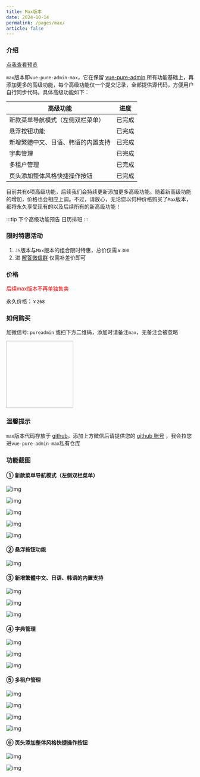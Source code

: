 ```yaml
---
title: Max版本
date: 2024-10-14
permalink: /pages/max/
article: false
---
```


### 介绍

[点我查看预览](https://pure-admin.github.io/vue-pure-admin-max)

`max`版本即`vue-pure-admin-max`，它在保留 [vue-pure-admin](https://github.com/pure-admin/vue-pure-admin) 所有功能基础上，再添加更多的高级功能，每个高级功能仅一个提交记录，全部提供源代码，方便用户自行同步代码。具体高级功能如下：

| **高级功能**                       | **进度** |
| ---------------------------------- | -------- |
| 新款菜单导航模式（左侧双栏菜单）   | 已完成   |
| 悬浮按钮功能                       | 已完成   |
| 新增繁體中文、日语、韩语的内置支持 | 已完成   |
| 字典管理                           | 已完成   |
| 多租户管理                         | 已完成   |
| 页头添加整体风格快捷操作按钮       | 已完成   |

目前共有`6`项高级功能，后续我们会持续更新添加更多高级功能。随着新高级功能的增加，价格也会相应上调。不过，请放心，无论您以何种价格购买了`Max`版本，都将永久享受现有的以及后续所有的新高级功能！

:::tip 下个高级功能预告
日历排班
:::

### 限时特惠活动

<p id="max-time" style="color: red" />

1. `JS`版本与`Max`版本的组合限时特惠，总价仅需`￥300`
2. 进 [解答微信群](https://pure-admin.cn/pages/service/#%E8%A7%A3%E7%AD%94%E5%BE%AE%E4%BF%A1%E7%BE%A4) 仅需补差价即可

<script>
function padZero(num) {
  return num < 10 ? '0' + num : num;
}

function updateCountdown(isServer) {
  const now = new Date();
  const targetDate = new Date('2025-01-01T00:00:00');
  const diff = targetDate - now;

  if (diff <= 0) {
    if (!isServer) {
      document.getElementById('max-time').textContent = "活动已结束";
    } else {
      console.log("活动已结束");
    }
    clearInterval(intervalId);
    return;
  }

  const days = Math.floor(diff / (1000 * 60 * 60 * 24));
  const hours = Math.floor((diff % (1000 * 60 * 60 * 24)) / (1000 * 60 * 60));
  const minutes = Math.floor((diff % (1000 * 60 * 60)) / (1000 * 60));
  const seconds = Math.floor((diff % (1000 * 60)) / 1000);

  if (!isServer) {
    const element = document.getElementById('max-time');
    if (element) {
      element.textContent = `距活动结束还剩 ${padZero(days)} 天 ${padZero(hours)} 小时 ${padZero(minutes)} 分钟 ${padZero(seconds)} 秒`;
    }
  } else {
    console.log(`距活动结束还剩 ${padZero(days)} 天 ${padZero(hours)} 小时 ${padZero(minutes)} 分钟 ${padZero(seconds)} 秒`);
  }
}

const isServer = typeof window === 'undefined';

let intervalId = null;
if (!isServer) {
  intervalId = setInterval(() => updateCountdown(isServer), 1000);
} else {
  updateCountdown(isServer);
}
</script>

### 价格

<p style="color:red;">后续max版本不再单独售卖</p>

永久价格：`￥268`

### 如何购买

加微信号: `pureadmin` 或扫下方二维码，添加时请备注`max`，无备注会被忽略

<img :src="$withBase('/img/support/addWx.jpg')" width="180px" height="180px" />

### 温馨提示

`max`版本代码存放于 [github](https://github.com/)，添加上方微信后请提供您的 [github 账号](/pages/FAQ/#github账号在哪里看) ，我会拉您进`vue-pure-admin-max`私有仓库

### 功能截图

#### ① 新款菜单导航模式（左侧双栏菜单）

![img](~@alias/img/max/double/1.jpg)
<br />

![img](~@alias/img/max/double/2.jpg)
<br />

![img](~@alias/img/max/double/3.jpg)
<br />

![img](~@alias/img/max/double/4.jpg)
<br />

![img](~@alias/img/max/double/5.jpg)

#### ② 悬浮按钮功能

![img](~@alias/img/max/float-button/1.jpg)

#### ③ 新增繁體中文、日语、韩语的内置支持

![img](~@alias/img/max/locales/1.jpg)
<br />

![img](~@alias/img/max/locales/2.jpg)
<br />

![img](~@alias/img/max/locales/3.jpg)

#### ④ 字典管理

![img](~@alias/img/max/dict/1.jpg)
<br />

![img](~@alias/img/max/dict/2.jpg)
<br />

![img](~@alias/img/max/dict/3.jpg)

#### ⑤ 多租户管理

![img](~@alias/img/max/tenant/1.jpg)
<br />

![img](~@alias/img/max/tenant/2.jpg)
<br />

![img](~@alias/img/max/tenant/3.jpg)
<br />

![img](~@alias/img/max/tenant/4.jpg)

#### ⑥ 页头添加整体风格快捷操作按钮

![img](~@alias/img/max/overall-style/1.jpg)
<br />

![img](~@alias/img/max/overall-style/2.jpg)

<style scoped>
.money-deleted {
  position: relative;
  text-decoration: none;
}
.money-deleted::before {
  content: "";
  position: absolute;
  left: 0;
  bottom: 35%;
  width: 100%;
  height: 1px;
  background-color: black;
}
</style>
